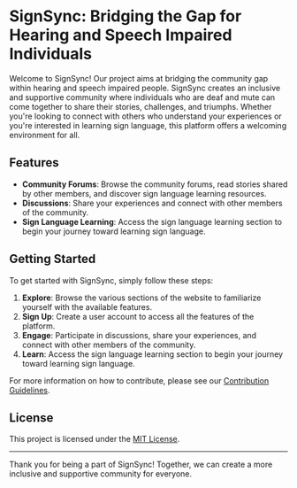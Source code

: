# SignSync: Bridging the Gap for Hearing and Speech Impaired Individuals

Welcome to SignSync! Our project aims at bridging the community gap within hearing and speech impaired people. SignSync creates an inclusive and supportive community where individuals who are deaf and mute can come together to share their stories, challenges, and triumphs. Whether you're looking to connect with others who understand your experiences or you're interested in learning sign language, this platform offers a welcoming environment for all.

## Features

- **Community Forums**: Browse the community forums, read stories shared by other members, and discover sign language learning resources.
- **Discussions**: Share your experiences and connect with other members of the community.
- **Sign Language Learning**: Access the sign language learning section to begin your journey toward learning sign language.

## Getting Started

To get started with SignSync, simply follow these steps:

1. **Explore**: Browse the various sections of the website to familiarize yourself with the available features.
2. **Sign Up**: Create a user account to access all the features of the platform.
3. **Engage**: Participate in discussions, share your experiences, and connect with other members of the community.
4. **Learn**: Access the sign language learning section to begin your journey toward learning sign language.


For more information on how to contribute, please see our [Contribution Guidelines](CONTRIBUTING.md).

## License

This project is licensed under the [MIT License](LICENSE).

---

Thank you for being a part of SignSync! Together, we can create a more inclusive and supportive community for everyone.
